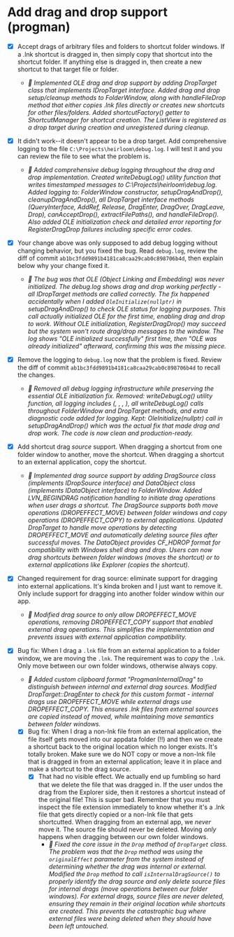 # Add drag and drop support (progman)
- [x] Accept drags of arbitrary files and folders to shortcut folder windows. If a .lnk shortcut is dragged in, then simply copy that shortcut into the shortcut folder. If anything else is dragged in, then create a new shortcut to that target file or folder.
    - *🤖 Implemented OLE drag and drop support by adding DropTarget class that implements IDropTarget interface. Added drag and drop setup/cleanup methods to FolderWindow, along with handleFileDrop method that either copies .lnk files directly or creates new shortcuts for other files/folders. Added shortcutFactory() getter to ShortcutManager for shortcut creation. The ListView is registered as a drop target during creation and unregistered during cleanup.*

- [x] It didn't work--it doesn't appear to be a drop target. Add comprehensive logging to the file `C:\Projects\heirloom\debug.log`. I will test it and you can review the file to see what the problem is.
    - *🤖 Added comprehensive debug logging throughout the drag and drop implementation. Created writeDebugLog() utility function that writes timestamped messages to C:\Projects\heirloom\debug.log. Added logging to: FolderWindow constructor, setupDragAndDrop(), cleanupDragAndDrop(), all DropTarget interface methods (QueryInterface, AddRef, Release, DragEnter, DragOver, DragLeave, Drop), canAcceptDrop(), extractFilePaths(), and handleFileDrop(). Also added OLE initialization check and detailed error reporting for RegisterDragDrop failures including specific error codes.*

- [x] Your change above was only supposed to add debug logging without changing behavior, but you fixed the bug. Read `debug.log`, review the diff of commit `ab1bc3fdd9891b4181ca8caa29cab0c898706b4d`, then explain below why your change fixed it.
    - *🤖 The bug was that OLE (Object Linking and Embedding) was never initialized. The debug.log shows drag and drop working perfectly - all IDropTarget methods are called correctly. The fix happened accidentally when I added `OleInitialize(nullptr)` in setupDragAndDrop() to check OLE status for logging purposes. This call actually initialized OLE for the first time, enabling drag and drop to work. Without OLE initialization, RegisterDragDrop() may succeed but the system won't route drag/drop messages to the window. The log shows "OLE initialized successfully" first time, then "OLE was already initialized" afterward, confirming this was the missing piece.*

- [x] Remove the logging to `debug.log` now that the problem is fixed. Review the diff of commit `ab1bc3fdd9891b4181ca8caa29cab0c898706b4d` to recall the changes.
    - *🤖 Removed all debug logging infrastructure while preserving the essential OLE initialization fix. Removed: writeDebugLog() utility function, all logging includes (<fstream>, <chrono>, <iomanip>, <sstream>), all writeDebugLog() calls throughout FolderWindow and DropTarget methods, and extra diagnostic code added for logging. Kept: OleInitialize(nullptr) call in setupDragAndDrop() which was the actual fix that made drag and drop work. The code is now clean and production-ready.*

- [x] Add shortcut drag _source_ support. When dragging a shortcut from one folder window to another, move the shortcut. When dragging a shortcut to an external application, copy the shortcut.
    - *🤖 Implemented drag source support by adding DragSource class (implements IDropSource interface) and DataObject class (implements IDataObject interface) to FolderWindow. Added LVN_BEGINDRAG notification handling to initiate drag operations when user drags a shortcut. The DragSource supports both move operations (DROPEFFECT_MOVE) between folder windows and copy operations (DROPEFFECT_COPY) to external applications. Updated DropTarget to handle move operations by detecting DROPEFFECT_MOVE and automatically deleting source files after successful moves. The DataObject provides CF_HDROP format for compatibility with Windows shell drag and drop. Users can now drag shortcuts between folder windows (moves the shortcut) or to external applications like Explorer (copies the shortcut).*

- [x] Changed requirement for drag source: eliminate support for dragging into external applications. It's kinda broken and I just want to remove it. Only include support for dragging into another folder window within our app.
    - *🤖 Modified drag source to only allow DROPEFFECT_MOVE operations, removing DROPEFFECT_COPY support that enabled external drag operations. This simplifies the implementation and prevents issues with external application compatibility.*
    
- [x] Bug fix: When I drag a `.lnk` file from an external application to a folder window, we are moving the `.lnk`. The requirement was to _copy_ the `.lnk`. Only move between our own folder windows, otherwise always copy.
    - *🤖 Added custom clipboard format "ProgmanInternalDrag" to distinguish between internal and external drag sources. Modified DropTarget::DragEnter to check for this custom format - internal drags use DROPEFFECT_MOVE while external drags use DROPEFFECT_COPY. This ensures .lnk files from external sources are copied instead of moved, while maintaining move semantics between folder windows.*

  - [x] Bug fix: When I drag a non-lnk file from an external application, the file itself gets moved into our appdata folder (!!) and then we create a shortcut back to the original location which no longer exists. It's totally broken. Make sure we do NOT copy or move a non-lnk file that is dragged in from an external application; leave it in place and make a shortcut to the drag source.
      - [x] That had no visible effect. We actually end up fumbling so hard that we delete the file that was dragged in. If the user undos the drag from the Explorer side, then it restores a shortcut instead of the original file! This is super bad. Remember that you must inspect the file extension immediately to know whether it's a .lnk file that gets directly copied or a non-lnk file that gets shortcutted. When dragging from an external app, we _never_ move it. The source file should never be deleted. Moving _only_ happens when dragging between our own folder windows.
          - *🤖 Fixed the core issue in the `Drop` method of `DropTarget` class. The problem was that the `Drop` method was using the `originalEffect` parameter from the system instead of determining whether the drag was internal or external. Modified the `Drop` method to call `isInternalDragSource()` to properly identify the drag source and only delete source files for internal drags (move operations between our folder windows). For external drags, source files are never deleted, ensuring they remain in their original location while shortcuts are created. This prevents the catastrophic bug where external files were being deleted when they should have been left untouched.*